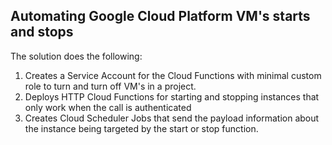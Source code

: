 Automating Google Cloud Platform VM's starts and stops
---------------

The solution does the following:
1. Creates a Service Account for the Cloud Functions with minimal custom role to turn and turn off VM's in a project.
2. Deploys HTTP Cloud Functions for starting and stopping instances that only work when the call is authenticated
3. Creates Cloud Scheduler Jobs that send the payload information about the instance being targeted by the start or stop function.